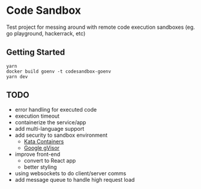 # Code Sandbox

Test project for messing around with remote code execution sandboxes (eg. go playground, hackerrack, etc)

## Getting Started

```
yarn
docker build goenv -t codesandbox-goenv
yarn dev
```

## TODO

-   error handling for executed code
-   execution timeout
-   containerize the service/app
-   add multi-language support
-   add security to sandbox environment
    -   [Kata Containers](https://github.com/kata-containers)
    -   [Google gVisor](https://github.com/google/gvisor)
-   improve front-end
    -   convert to React app
    -   better styling
-   using websockets to do client/server comms
-   add message queue to handle high request load
